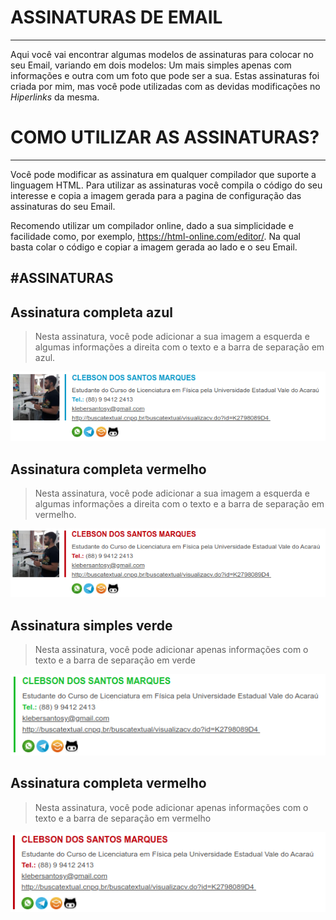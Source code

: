 # ASSINATURAS DE EMAIL
---

Aqui você vai encontrar algumas modelos de assinaturas para colocar no seu Email, variando em dois modelos: Um mais simples apenas com informações e outra com um foto que pode ser a sua. Estas assinaturas foi criada por mim, mas você pode utilizadas com as devidas modificações no _Hiperlinks_ da mesma.

# COMO UTILIZAR AS ASSINATURAS?
---

Você pode modificar as  assinatura em qualquer compilador que suporte a linguagem HTML. Para utilizar as assinaturas você compila o código do seu interesse e copia a imagem gerada para a pagina de configuração das assinaturas do seu Email.

Recomendo utilizar um compilador online, dado a sua simplicidade e facilidade como, por exemplo, <https://html-online.com/editor/>. Na qual basta colar o código e copiar a imagem gerada ao lado e o seu Email.

#ASSINATURAS
---

## Assinatura completa azul

>   Nesta assinatura, você pode adicionar a sua imagem a esquerda e algumas informações a direita com o texto e a barra de separação em azul.



![image-20210820121532512](img/image-20210820121532512.png)

## Assinatura completa vermelho

>   Nesta assinatura, você pode adicionar a sua imagem a esquerda e algumas informações a direita com o texto e a barra de separação em vermelho.



<img src="img/image-20210820121857714.png" alt="image-20210820121857714" style="zoom:105%;" />

## Assinatura simples verde

>   Nesta assinatura, você pode adicionar apenas informações com o texto e a barra de separação em verde 



<img src="img/image-20210820121504661.png" alt="image-20210820121504661" style="zoom:122%;" />

## Assinatura completa vermelho

>   Nesta assinatura, você pode adicionar apenas informações com o texto e a barra de separação em vermelho 



<img src="img/image-20210820121816500.png" alt="image-20210820121816500" style="zoom:122%;" />

